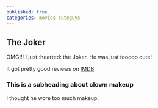 ```yaml
---
published: true
categories: movies cuteguys
---
```

## The Joker

OMG!!! I just :hearted: the Joker. He was just tooooo cute!

It got pretty good reviews on [IMDB](https://www.imdb.com/title/tt7286456/)

### This is a subheading about clown makeup

I thought he wore too much makeup.


